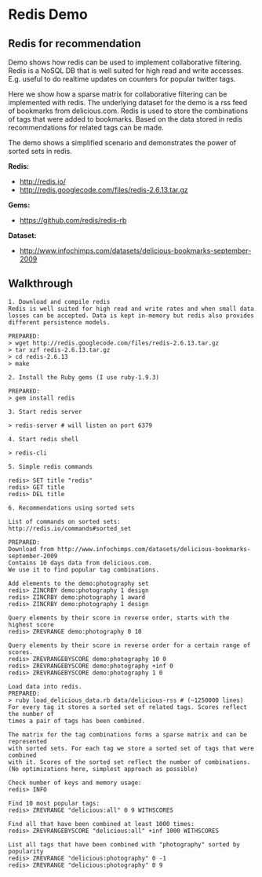 Redis Demo
=====================================

Redis for recommendation
-------------------------------------

Demo shows how redis can be used to implement collaborative filtering.
Redis is a NoSQL DB that is well suited for high read and write accesses.
E.g. useful to do realtime updates on counters for popular twitter tags.

Here we show how a sparse matrix for collaborative filtering can be
implemented with redis. The underlying dataset for the demo is a rss
feed of bookmarks from delicious.com. Redis is used to store the 
combinations of tags that were added to bookmarks. Based on the data
stored in redis recommendations for related tags can be made.

The demo shows a simplified scenario and demonstrates the power of 
sorted sets in redis.


**Redis:**

* http://redis.io/
* http://redis.googlecode.com/files/redis-2.6.13.tar.gz

**Gems:**

* https://github.com/redis/redis-rb

**Dataset:**

* http://www.infochimps.com/datasets/delicious-bookmarks-september-2009

Walkthrough
-------------------------------------

	1. Download and compile redis
	Redis is well suited for high read and write rates and when small data 
	losses can be accepted. Data is kept in-memory but redis also provides
	different persistence models.

	PREPARED:
	> wget http://redis.googlecode.com/files/redis-2.6.13.tar.gz
	> tar xzf redis-2.6.13.tar.gz
	> cd redis-2.6.13
	> make

	2. Install the Ruby gems (I use ruby-1.9.3)

	PREPARED:
	> gem install redis

	3. Start redis server

	> redis-server # will listen on port 6379 

	4. Start redis shell

	> redis-cli

	5. Simple redis commands

	redis> SET title "redis"
	redis> GET title
	redis> DEL title

	6. Recommendations using sorted sets
	
	List of commands on sorted sets:
	http://redis.io/commands#sorted_set

	PREPARED:
	Download from http://www.infochimps.com/datasets/delicious-bookmarks-september-2009
	Contains 10 days data from delicious.com. 
	We use it to find popular tag combinations.

	Add elements to the demo:photography set
	redis> ZINCRBY demo:photography 1 design
	redis> ZINCRBY demo:photography 1 award
	redis> ZINCRBY demo:photography 1 design

	Query elements by their score in reverse order, starts with the highest score
	redis> ZREVRANGE demo:photography 0 10

	Query elements by their score in reverse order for a certain range of scores.	
	redis> ZREVRANGEBYSCORE demo:photography 10 0
	redis> ZREVRANGEBYSCORE demo:photography +inf 0
	redis> ZREVRANGEBYSCORE demo:photography 1 0

	Load data into redis.
	PREPARED:
	> ruby load_delicious_data.rb data/delicious-rss # (~1250000 lines)
	For every tag it stores a sorted set of related tags. Scores reflect the number of
	times a pair of tags has been combined.

	The matrix for the tag combinations forms a sparse matrix and can be represented 
	with sorted sets. For each tag we store a sorted set of tags that were combined 
	with it. Scores of the sorted set reflect the number of combinations.
	(No optimizations here, simplest approach as possible)

	Check number of keys and memory usage: 
	redis> INFO

	Find 10 most popular tags:
	redis> ZREVRANGE "delicious:all" 0 9 WITHSCORES

	Find all that have been combined at least 1000 times:
	redis> ZREVRANGEBYSCORE "delicious:all" +inf 1000 WITHSCORES

	List all tags that have been combined with "photography" sorted by popularity
	redis> ZREVRANGE "delicious:photography" 0 -1
	redis> ZREVRANGE "delicious:photography" 0 9
